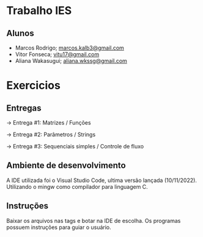 # Trabalho IES
## Alunos 
- Marcos Rodrigo; marcos.kalb3@gmail.com
- Vitor Fonseca; vitu17@gmail.com
- Aliana Wakasugui; aliana.wkssg@gmail.com

# Exercicios
## Entregas
-> Entrega #1: Matrizes / Funções

-> Entrega #2: Parâmetros / Strings

-> Entrega #3: Sequenciais simples / Controle de fluxo

## Ambiente de desenvolvimento
A IDE utilizada foi o Visual Studio Code, ultima versão lançada (10/11/2022). Utilizando o mingw como compilador para linguagem C.

## Instruções
Baixar os arquivos nas tags e botar na IDE de escolha. Os programas possuem instruções para guiar o usuário.
